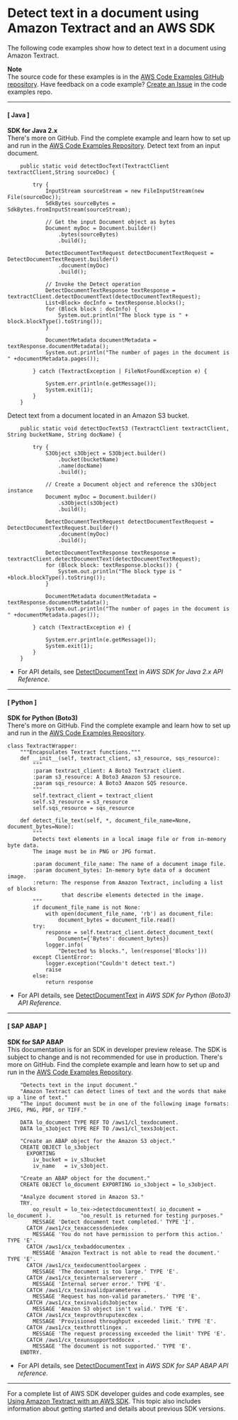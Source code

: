 # Detect text in a document using Amazon Textract and an AWS SDK<a name="example_textract_DetectDocumentText_section"></a>

The following code examples show how to detect text in a document using Amazon Textract\.

**Note**  
The source code for these examples is in the [AWS Code Examples GitHub repository](https://github.com/awsdocs/aws-doc-sdk-examples)\. Have feedback on a code example? [Create an Issue](https://github.com/awsdocs/aws-doc-sdk-examples/issues/new/choose) in the code examples repo\. 

------
#### [ Java ]

**SDK for Java 2\.x**  
 There's more on GitHub\. Find the complete example and learn how to set up and run in the [AWS Code Examples Repository](https://github.com/awsdocs/aws-doc-sdk-examples/tree/main/javav2/example_code/textract#readme)\. 
Detect text from an input document\.  

```
    public static void detectDocText(TextractClient textractClient,String sourceDoc) {

        try {
            InputStream sourceStream = new FileInputStream(new File(sourceDoc));
            SdkBytes sourceBytes = SdkBytes.fromInputStream(sourceStream);

            // Get the input Document object as bytes
            Document myDoc = Document.builder()
                .bytes(sourceBytes)
                .build();

            DetectDocumentTextRequest detectDocumentTextRequest = DetectDocumentTextRequest.builder()
                .document(myDoc)
                .build();

            // Invoke the Detect operation
            DetectDocumentTextResponse textResponse = textractClient.detectDocumentText(detectDocumentTextRequest);
            List<Block> docInfo = textResponse.blocks();
            for (Block block : docInfo) {
                System.out.println("The block type is " + block.blockType().toString());
            }

            DocumentMetadata documentMetadata = textResponse.documentMetadata();
            System.out.println("The number of pages in the document is " +documentMetadata.pages());

        } catch (TextractException | FileNotFoundException e) {

            System.err.println(e.getMessage());
            System.exit(1);
        }
    }
```
Detect text from a document located in an Amazon S3 bucket\.  

```
    public static void detectDocTextS3 (TextractClient textractClient, String bucketName, String docName) {

        try {
            S3Object s3Object = S3Object.builder()
                .bucket(bucketName)
                .name(docName)
                .build();

            // Create a Document object and reference the s3Object instance
            Document myDoc = Document.builder()
                .s3Object(s3Object)
                .build();

            DetectDocumentTextRequest detectDocumentTextRequest = DetectDocumentTextRequest.builder()
                .document(myDoc)
                .build();

            DetectDocumentTextResponse textResponse = textractClient.detectDocumentText(detectDocumentTextRequest);
            for (Block block: textResponse.blocks()) {
                System.out.println("The block type is " +block.blockType().toString());
            }

            DocumentMetadata documentMetadata = textResponse.documentMetadata();
            System.out.println("The number of pages in the document is " +documentMetadata.pages());

        } catch (TextractException e) {

            System.err.println(e.getMessage());
            System.exit(1);
        }
    }
```
+  For API details, see [DetectDocumentText](https://docs.aws.amazon.com/goto/SdkForJavaV2/textract-2018-06-27/DetectDocumentText) in *AWS SDK for Java 2\.x API Reference*\. 

------
#### [ Python ]

**SDK for Python \(Boto3\)**  
 There's more on GitHub\. Find the complete example and learn how to set up and run in the [AWS Code Examples Repository](https://github.com/awsdocs/aws-doc-sdk-examples/tree/main/python/example_code/textract#code-examples)\. 
  

```
class TextractWrapper:
    """Encapsulates Textract functions."""
    def __init__(self, textract_client, s3_resource, sqs_resource):
        """
        :param textract_client: A Boto3 Textract client.
        :param s3_resource: A Boto3 Amazon S3 resource.
        :param sqs_resource: A Boto3 Amazon SQS resource.
        """
        self.textract_client = textract_client
        self.s3_resource = s3_resource
        self.sqs_resource = sqs_resource

    def detect_file_text(self, *, document_file_name=None, document_bytes=None):
        """
        Detects text elements in a local image file or from in-memory byte data.
        The image must be in PNG or JPG format.

        :param document_file_name: The name of a document image file.
        :param document_bytes: In-memory byte data of a document image.
        :return: The response from Amazon Textract, including a list of blocks
                 that describe elements detected in the image.
        """
        if document_file_name is not None:
            with open(document_file_name, 'rb') as document_file:
                document_bytes = document_file.read()
        try:
            response = self.textract_client.detect_document_text(
                Document={'Bytes': document_bytes})
            logger.info(
                "Detected %s blocks.", len(response['Blocks']))
        except ClientError:
            logger.exception("Couldn't detect text.")
            raise
        else:
            return response
```
+  For API details, see [DetectDocumentText](https://docs.aws.amazon.com/goto/boto3/textract-2018-06-27/DetectDocumentText) in *AWS SDK for Python \(Boto3\) API Reference*\. 

------
#### [ SAP ABAP ]

**SDK for SAP ABAP**  
This documentation is for an SDK in developer preview release\. The SDK is subject to change and is not recommended for use in production\.
 There's more on GitHub\. Find the complete example and learn how to set up and run in the [AWS Code Examples Repository](https://github.com/awsdocs/aws-doc-sdk-examples/tree/main/sap-abap/services/textract#code-examples)\. 
  

```
    "Detects text in the input document."
    "Amazon Textract can detect lines of text and the words that make up a line of text."
    "The input document must be in one of the following image formats: JPEG, PNG, PDF, or TIFF."

    DATA lo_document TYPE REF TO /aws1/cl_texdocument.
    DATA lo_s3object TYPE REF TO /aws1/cl_texs3object.

    "Create an ABAP object for the Amazon S3 object."
    CREATE OBJECT lo_s3object
      EXPORTING
        iv_bucket = iv_s3bucket
        iv_name   = iv_s3object.

    "Create an ABAP object for the document."
    CREATE OBJECT lo_document EXPORTING io_s3object = lo_s3object.

    "Analyze document stored in Amazon S3."
    TRY.
        oo_result = lo_tex->detectdocumenttext( io_document = lo_document ).         "oo_result is returned for testing purposes."
        MESSAGE 'Detect document text completed.' TYPE 'I'.
      CATCH /aws1/cx_texaccessdeniedex .
        MESSAGE 'You do not have permission to perform this action.' TYPE 'E'.
      CATCH /aws1/cx_texbaddocumentex .
        MESSAGE 'Amazon Textract is not able to read the document.' TYPE 'E'.
      CATCH /aws1/cx_texdocumenttoolargeex .
        MESSAGE 'The document is too large.' TYPE 'E'.
      CATCH /aws1/cx_texinternalservererr .
        MESSAGE 'Internal server error.' TYPE 'E'.
      CATCH /aws1/cx_texinvalidparameterex .
        MESSAGE 'Request has non-valid parameters.' TYPE 'E'.
      CATCH /aws1/cx_texinvalids3objectex .
        MESSAGE 'Amazon S3 object isn't valid.' TYPE 'E'.
      CATCH /aws1/cx_texprovthruputexcdex .
        MESSAGE 'Provisioned throughput exceeded limit.' TYPE 'E'.
      CATCH /aws1/cx_texthrottlingex .
        MESSAGE 'The request processing exceeded the limit' TYPE 'E'.
      CATCH /aws1/cx_texunsupporteddocex .
        MESSAGE 'The document is not supported.' TYPE 'E'.
    ENDTRY.
```
+  For API details, see [DetectDocumentText](https://docs.aws.amazon.com/sdk-for-sap-abap/v1/api/latest/index.html) in *AWS SDK for SAP ABAP API reference*\. 

------

For a complete list of AWS SDK developer guides and code examples, see [Using Amazon Textract with an AWS SDK](sdk-general-information-section.md)\. This topic also includes information about getting started and details about previous SDK versions\.